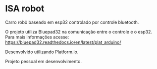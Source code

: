 # ISA robot
Carro robô baseado em esp32 controlado por controle bluetooth.

O projeto utiliza Bluepad32 na comunicação entre o controle e o esp32. Para mais informações acesse: <https://bluepad32.readthedocs.io/en/latest/plat_arduino/>

Desenvolvido utilizando Platform.io.

Projeto pessoal em desenvolvimento.
